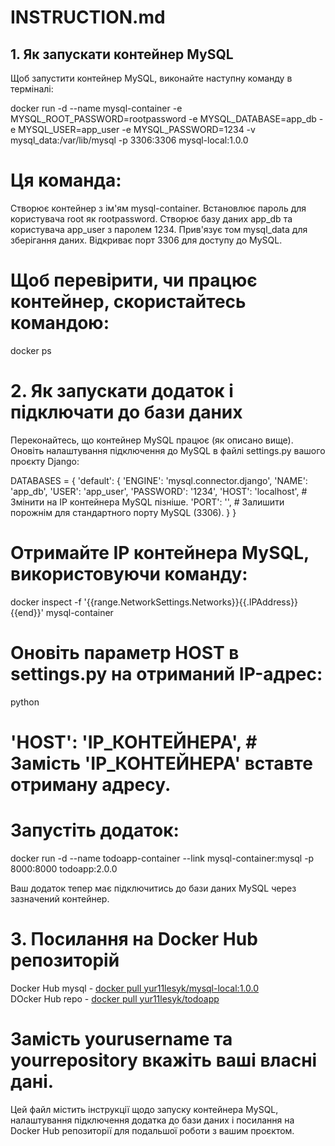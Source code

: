 # INSTRUCTION.md

## 1. Як запускати контейнер MySQL

Щоб запустити контейнер MySQL, виконайте наступну команду в терміналі:

docker run -d --name mysql-container -e MYSQL_ROOT_PASSWORD=rootpassword -e MYSQL_DATABASE=app_db -e MYSQL_USER=app_user -e MYSQL_PASSWORD=1234 -v mysql_data:/var/lib/mysql -p 3306:3306 mysql-local:1.0.0

# Ця команда:

Створює контейнер з ім'ям mysql-container.
Встановлює пароль для користувача root як rootpassword.
Створює базу даних app_db та користувача app_user з паролем 1234.
Прив'язує том mysql_data для зберігання даних.
Відкриває порт 3306 для доступу до MySQL.

# Щоб перевірити, чи працює контейнер, скористайтесь командою:

docker ps

# 2. Як запускати додаток і підключати до бази даних
Переконайтесь, що контейнер MySQL працює (як описано вище).
Оновіть налаштування підключення до MySQL в файлі settings.py вашого проєкту Django:

DATABASES = {
    'default': {
        'ENGINE': 'mysql.connector.django',
        'NAME': 'app_db',
        'USER': 'app_user',
        'PASSWORD': '1234',
        'HOST': 'localhost',  # Змінити на IP контейнера MySQL пізніше.
        'PORT': '',  # Залишити порожнім для стандартного порту MySQL (3306).
    }
}

# Отримайте IP контейнера MySQL, використовуючи команду:

docker inspect -f '{{range.NetworkSettings.Networks}}{{.IPAddress}}{{end}}' mysql-container

# Оновіть параметр HOST в settings.py на отриманий IP-адрес:
python


# 'HOST': 'IP_КОНТЕЙНЕРА',  # Замість 'IP_КОНТЕЙНЕРА' вставте отриману адресу.
# Запустіть додаток:

docker run -d --name todoapp-container --link mysql-container:mysql -p 8000:8000 todoapp:2.0.0

Ваш додаток тепер має підключитись до бази даних MySQL через зазначений контейнер.

# 3. Посилання на Docker Hub репозиторій

Docker Hub mysql - [docker pull yur11lesyk/mysql-local:1.0.0](https://hub.docker.com/r/yur11lesyk/mysql-local)  
DOcker Hub repo - [docker pull yur11lesyk/todoapp](https://hub.docker.com/r/yur11lesyk/todoapp)

# Замість yourusername та yourrepository вкажіть ваші власні дані.

Цей файл містить інструкції щодо запуску контейнера MySQL, налаштування підключення додатка до бази даних і посилання на Docker Hub репозиторії для подальшої роботи з вашим проєктом.